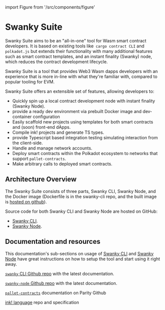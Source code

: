 import Figure from '/src/components/figure'

# Swanky Suite

Swanky Suite aims to be an "all-in-one" tool for Wasm smart contract developers. It is based on existing tools like` cargo contract CLI` and `polkadot.js` but extends their functionality with many additional features such as smart contract templates, and an instant finality (Swanky) node, which reduces the contract development lifecycle.

Swanky Suite is a tool that provides Web3 Wasm dapps developers with an experience that is more in-line with what they're familiar with, compared to popular tooling for EVM.

Swanky Suite offers an extensible set of features, allowing developers to:

- Quickly spin up a local contract development node with instant finality (Swanky Node).
- provide a ready dev environment via prebuilt Docker image and dev-container configuration
- Easily scaffold new projects using templates for both smart contracts and (soon) front-end dApps.
- Compile ink! projects and generate TS types.
- provide Typescript based integration testing simulating interaction from the client-side.
- Handle and manage network accounts.
- Deploy smart contracts within the Polkadot ecosystem to networks that support `pallet-contracts`.
- Make arbitrary calls to deployed smart contracts.

## Architecture Overview

The Swanky Suite consists of three parts, Swanky CLI, Swanky Node, and the Docker image (Dockerfile is in the swanky-cli repo, and the built image is [hosted on github](https://github.com/AstarNetwork/swanky-cli/pkgs/container/swanky-cli%2Fswanky-base)).

Source code for both Swanky CLI and Swanky Node are hosted on GitHub:

- [Swanky CLI](https://github.com/AstarNetwork/swanky-cli).
- [Swanky Node](https://github.com/AstarNetwork/swanky-node).

## Documentation and resources

This documentation's sub-sections on usage of [Swanky CLI](/docs/build/build-on-layer-1/smart-contracts/wasm/swanky-suite/index.md) and [Swanky Node](/docs/build/build-on-layer-1/smart-contracts/wasm/swanky-suite/node.md) have great instructions on how to setup the tool and start using it right away.

[`swanky` CLI Github repo] with the latest documentation.

[`swanky-node` Github repo] with the latest documentation.

[`pallet-contracts`] documentation on Parity Github

[ink! language] repo and specification

[`pallet-contracts`]: https://github.com/paritytech/substrate/tree/master/frame/contracts
[`pallet-dapps-staking`]: https://github.com/AstarNetwork/Astar/tree/polkadot-v0.9.27/frame/dapps-staking
[`pallet-assets`]: https://github.com/paritytech/substrate/tree/master/frame/assets
[`swanky-node` github repo]: https://github.com/AstarNetwork/swanky-node
[`swanky` cli github repo]: https://github.com/AstarNetwork/swanky-cli
[ink! language]: https://github.com/paritytech/ink
